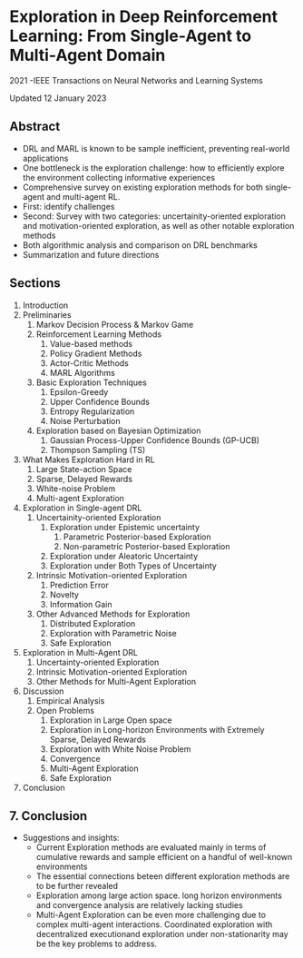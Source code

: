 # Exploration in Deep Reinforcement Learning: From Single-Agent to Multi-Agent Domain

2021 -IEEE Transactions on Neural Networks and Learning Systems

Updated 12 January 2023

## Abstract

* DRL and MARL is known to be sample inefficient, preventing real-world applications
* One bottleneck is the exploration challenge: how to efficiently explore the environment collecting informative experiences
* Comprehensive survey on existing exploration methods for both single-agent and multi-agent RL.
* First: identify challenges
* Second: Survey with two categories: uncertainity-oriented exploration and motivation-oriented exploration, as well as other notable exploration methods
* Both algorithmic analysis and comparison on DRL benchmarks
* Summarization and future directions

## Sections

1. Introduction
2. Preliminaries
   1. Markov Decision Process & Markov Game
   2. Reinforcement Learning Methods
      1. Value-based methods
      2. Policy Gradient Methods
      3. Actor-Critic Methods
      4. MARL Algorithms
   3. Basic Exploration Techniques
      1. Epsilon-Greedy
      2. Upper Confidence Bounds
      3. Entropy Regularization
      4. Noise Perturbation
   4. Exploration based on Bayesian Optimization
      1. Gaussian Process-Upper Confidence Bounds (GP-UCB)
      2. Thompson Sampling (TS)
3. What Makes Exploration Hard in RL
   1. Large State-action Space
   2. Sparse, Delayed Rewards
   3. White-noise Problem
   4. Multi-agent Exploration
4. Exploration in Single-agent DRL
   1. Uncertainity-oriented Exploration
      1. Exploration under Epistemic uncertainty
         1. Parametric Posterior-based Exploration
         2. Non-parametric Posterior-based Exploration
      2. Exploration under Aleatoric Uncertainty
      3. Exploration under Both Types of Uncertainty
   2. Intrinsic Motivation-oriented Exploration
      1. Prediction Error
      2. Novelty
      3. Information Gain
   3. Other Advanced Methods for Exploration
      1. Distributed Exploration
      2. Exploration with Parametric Noise
      3. Safe Exploration
5. Exploration in Multi-Agent DRL
   1. Uncertainty-oriented Exploration
   2. Intrinsic Motivation-oriented Exploration
   3. Other Methods for Multi-Agent Exploration
6. Discussion
   1. Empirical Analysis
   2. Open Problems
      1. Exploration in Large Open space
      2. Exploration in Long-horizon Environments with Extremely Sparse, Delayed Rewards
      3. Exploration with White Noise Problem
      4. Convergence
      5. Multi-Agent Exploration
      6. Safe Exploration
7. Conclusion

## 7. Conclusion

* Suggestions and insights:
  * Current Exploration methods are evaluated mainly in terms of cumulative rewards and sample efficient on a handful of well-known environments
  * The essential connections beteen different exploration methods are to be further revealed
  * Exploration among large action space. long horizon environments and convergence analysis are relatively lacking studies
  * Multi-Agent Exploration can be even more challenging due to complex multi-agent interactions. Coordinated exploration with decentralized executionand exploration under non-stationarity may be the key problems to address.
